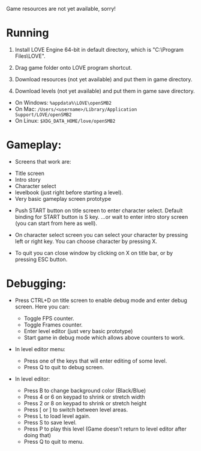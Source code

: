 Game resources are not yet available, sorry!

# Running

1. Install LOVE Engine 64-bit in default directory, which is "C:\Program Files\LOVE".

2. Drag game folder onto LOVE program shortcut.

3. Download resources (not yet available) and put them in game directory.

4. Download levels (not yet available) and put them in game save directory.
  * On Windows: `%appdata%\LOVE\openSMB2`
  * On Mac: `/Users/<username>/Library/Application Support/LOVE/openSMB2`
  * On Linux: `$XDG_DATA_HOME/love/openSMB2`


# Gameplay:

* Screens that work are:
 - Title screen
 - Intro story
 - Character select
 - levelbook (just right before starting a level).
 - Very basic gameplay screen prototype

* Push START button on title screen to enter character select.
  Default binding for START button is S key.
  ...or wait to enter intro story screen (you can start from here as well).

* On character select screen you can select your character by pressing left or right key.
  You can choose character by pressing X.

* To quit you can close window by clicking on X on title bar, or by pressing ESC button.


# Debugging:

* Press CTRL+D on title screen to enable debug mode and enter debug screen. Here you can:
  * Toggle FPS counter.
  * Toggle Frames counter.
  * Enter level editor (just very basic prototype)
  * Start game in debug mode which allows above counters to work.

* In level editor menu:
  * Press one of the keys that will enter editing of some level.
  * Press Q to quit to debug screen.

* In level editor:
  * Press B to change background color (Black/Blue)
  * Press 4 or 6 on keypad to shrink or stretch width
  * Press 2 or 8 on keypad to shrink or stretch height
  * Press [ or ] to switch between level areas.
  * Press L to load level again.
  * Press S to save level.
  * Press P to play this level (Game doesn't return to level editor after doing that)
  * Press Q to quit to menu.